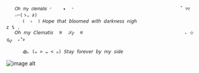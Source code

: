 
       𝘖𝘩 𝘮𝘺 𝘤𝘭𝘦𝘮𝘢𝘵𝘪𝘴 ◜    ✦  ◝                                       ˚ ୨୧         ☆⌒(ゝ。∂)
          ꒰  ✧  ꒱ 𝘏𝘰𝘱𝘦 𝘵𝘩𝘢𝘵 𝘣𝘭𝘰𝘰𝘮𝘦𝘥 𝘸𝘪𝘵𝘩 𝘥𝘢𝘳𝘬𝘯𝘦𝘴𝘴 𝘯𝘪𝘨𝘩                      𝗓 𐰁 . 
       𝘖𝘩 𝘮𝘺 𝘊𝘭𝘦𝘮𝘢𝘵𝘪𝘴  ⚞  𝒮𝜚  ⚟                                     ₊ ⊹       𝒢𝜚  ⋆˚࿔
          ꩜｡ (๑ > ᴗ < ๑) 𝘚𝘵𝘢𝘺 𝘧𝘰𝘳𝘦𝘷𝘦𝘳 𝘣𝘺 𝘮𝘺 𝘴𝘪𝘥𝘦
![image alt](https://github.com/wewyamoll/wewyamoll/blob/65ae1fad5895c0c7f5b220d82529adb236deb82b/download.gif)

